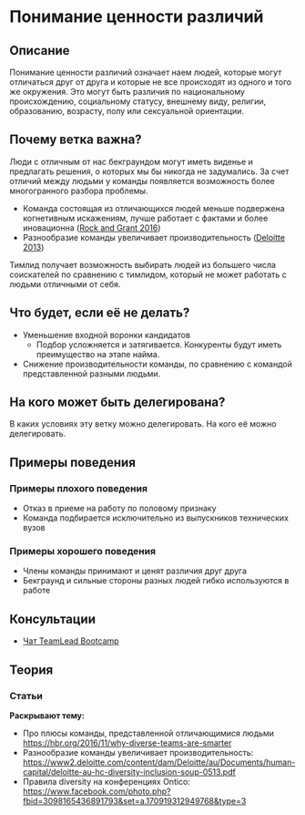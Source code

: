 # Понимание ценности различий
## Описание
Понимание ценности различий означает наем людей, которые могут отличаться друг от друга и которые не все происходят из одного и того же окружения. Это могут быть различия по национальному происхождению, социальному статусу, внешнему виду, религии, образованию, возрасту, полу или сексуальной ориентации.

## Почему ветка важна?
Люди с отличным от нас бекграундом могут иметь виденье и предлагать решения, о которых мы бы никогда не задумались. За счет отличий между людьми у команды появляется возможность более многогранного разбора проблемы.

- Команда состоящая из отличающихся людей меньше подвержена когнетивным искажениям, лучше работает с фактами и более иновационна ([Rock and Grant 2016](https://hbr.org/2016/11/why-diverse-teams-are-smarter))
- Разнообразие команды увеличивает производительность ([Deloitte 2013](https://www2.deloitte.com/content/dam/Deloitte/au/Documents/human-capital/deloitte-au-hc-diversity-inclusion-soup-0513.pdf))

Тимлид получает возможность выбирать людей из большего числа соискателей по сравнению с тимлидом, который не может работать с людьми отличными от себя.

## Что будет, если её не делать?
- Уменьшение входной воронки кандидатов
  - Подбор усложняется и затягивается. Конкуренты будут иметь преимущество на этапе найма.
- Снижение производительности команды, по сравнению с командой представленной разными людьми.

## На кого может быть делегирована?
В каких условиях эту ветку можно делегировать. На кого её можно делегировать.

## Примеры поведения
### Примеры плохого поведения
- Отказ в приеме на работу по половому признаку
- Команда подбирается исключительно из выпускников технических вузов

### Примеры хорошего поведения
- Члены команды принимают и ценят различия друг друга
- Бекграунд и сильные стороны разных людей гибко используются в работе

## Консультации
- [Чат TeamLead Bootcamp](https://t.me/teamlead_bootcamp)

## Теория
### Статьи
**Раскрывают тему:**
- Про плюсы команды, представленной отличающимися людьми https://hbr.org/2016/11/why-diverse-teams-are-smarter
- Разнообразие команды увеличивает производительность: https://www2.deloitte.com/content/dam/Deloitte/au/Documents/human-capital/deloitte-au-hc-diversity-inclusion-soup-0513.pdf
- Правила diversity на конференциях Ontico: https://www.facebook.com/photo.php?fbid=3098165436891793&set=a.170919312949768&type=3
